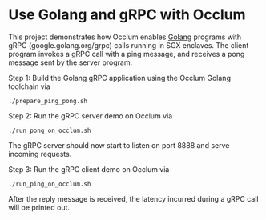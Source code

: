# Use Golang and gRPC with Occlum

This project demonstrates how Occlum enables [Golang](https://golang.org) programs with gRPC (google.golang.org/grpc) calls running in SGX enclaves. The client program invokes a gRPC call with a ping message, and receives a pong message sent by the server program.

Step 1: Build the Golang gRPC application using the Occlum Golang toolchain via
```
./prepare_ping_pong.sh
```

Step 2: Run the gRPC server demo on Occlum via
```
./run_pong_on_occlum.sh
```
The gRPC server should now start to listen on port 8888 and serve incoming requests.

Step 3: Run the gRPC client demo on Occlum via
```
./run_ping_on_occlum.sh
```
After the reply message is received, the latency incurred during a gRPC call will be printed out.
